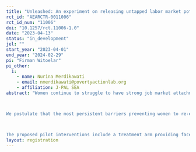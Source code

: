 ```yaml
---
title: "Unleashed: An experiment on releasing untapped labor market potential of women in Indonesia"
rct_id: "AEARCTR-0011006"
rct_id_num: "11006"
doi: "10.1257/rct.11006-1.0"
date: "2023-04-13"
status: "in_development"
jel: ""
start_year: "2023-04-01"
end_year: "2024-02-29"
pi: "Firman Witoelar"
pi_other:
  1:
    - name: Nurina Merdikawati
    - email: nmerdikawati@povertyactionlab.org
    - affiliation: J-PAL SEA
abstract: "Women continue to struggle to have strong job market attachment in many countries in the developing world due to challenges in managing the transitions related to major events in their life cycle. Women are more likely than men to exit the labor market due to their domestic and caregiving responsibilities. 

We postulate that the most persistent barriers preventing women to re-enter the workforce after being away for a period of time are in the forms of: 1) skills mismatch, 2) information and search frictions, and 3) childcare duties. 

The proposed pilot interventions include a treatment arm providing face-to-face motivational session coupled with job search training using online job portal and provision of online training vouchers, which are expected to enhance women’s labor potential and work readiness. In our second treatment arm, we bundle the intervention with information on cost of childcare options in the surrounding neighborhood, for the women to make informed decisions on the cost associated with their decision to return to the workforce."
layout: registration
---
```


